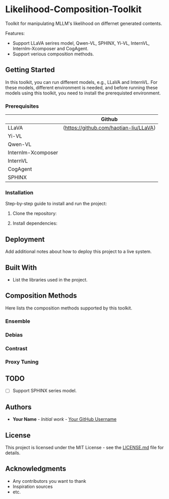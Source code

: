 # Likelihood-Composition-Toolkit
Toolkit for manipulating MLLM's likelihood on differnet generated contents.

Features:

- Support LLaVA serires model, Qwen-VL, SPHINX, Yi-VL, InternVL, Internlm-Xcomposer and CogAgent.
- Support verious composition methods.

## Getting Started

In this toolkit, you can run different models, e.g., LLaVA and InternVL. For these models, different environment is needed, and before running these models using this toolkit, you need to install the prerequisted environment. 

### Prerequisites

|  | Github |
|-------|-------|
| LLaVA | (https://github.com/haotian-liu/LLaVA) |
| Yi-VL |  |
| Qwen-VL |  |
| Internlm-Xcomposer |  |
| InternVL |  |
| CogAgent |  |
| SPHINX |  |


### Installation

Step-by-step guide to install and run the project:

1. Clone the repository:

2. Install dependencies:


## Deployment

Add additional notes about how to deploy this project to a live system.

## Built With

- List the libraries used in the project.

## Composition Methods

Here lists the composition methods supported by this toolkit.

### Ensemble

### Debias

### Contrast

### Proxy Tuning

## TODO

- [ ] Support SPHINX series model.

## Authors

- **Your Name** - *Initial work* - [Your GitHub Username](https://github.com/yourusername)

## License

This project is licensed under the MIT License - see the [LICENSE.md](LICENSE.md) file for details.

## Acknowledgments

- Any contributors you want to thank
- Inspiration sources
- etc.
